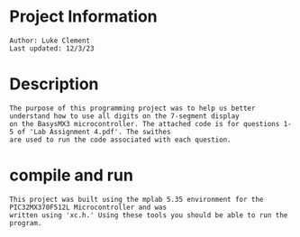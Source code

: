 # Project Information 
    Author: Luke Clement
    Last updated: 12/3/23

# Description
    The purpose of this programming project was to help us better understand how to use all digits on the 7-segment display
    on the BasysMX3 microcontroller. The attached code is for questions 1-5 of 'Lab Assignment 4.pdf'. The swithes
    are used to run the code associated with each question.

# compile and run
    This project was built using the mplab 5.35 environment for the PIC32MX370F512L Microcontroller and was
    written using 'xc.h.' Using these tools you should be able to run the program.